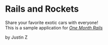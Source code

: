 # Rails and Rockets

Share your favorite exotic cars with everyone!  
This is a sample application for 
[*One Month Rails*](http://onemonthrails.com)

by Justin Z